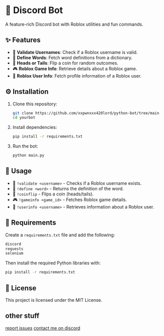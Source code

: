 # 🤖 Discord Bot

A feature-rich Discord bot with Roblox utilities and fun commands.

## ✨ Features
- 📝 **Validate Usernames**: Check if a Roblox username is valid.
- 📖 **Define Words**: Fetch word definitions from a dictionary.
- 🎲 **Heads or Tails**: Flip a coin for random outcomes.
- 🎮 **Roblox Game Info**: Retrieve details about a Roblox game.
- 👤 **Roblox User Info**: Fetch profile information of a Roblox user.

## ⚙️ Installation
1. Clone this repository:
   ```sh
   git clone https://github.com/xxpwnxxx420lord/python-bot/tree/main
   cd yourbot
   ```
2. Install dependencies:
   ```sh
   pip install -r requirements.txt
   ```
3. Run the bot:
   ```sh
   python main.py
   ```

## 🔧 Usage
- 📝 `!validate <username>` - Checks if a Roblox username exists.
- 📖 `!define <word>` - Returns the definition of the word.
- 🎲 `!coinflip` - Flips a coin (heads/tails).
- 🎮 `!gameinfo <game_id>` - Fetches Roblox game details.
- 👤 `!userinfo <username>` - Retrieves information about a Roblox user.

## 📌 Requirements
Create a `requirements.txt` file and add the following:
```txt
discord
requests
selenium
```
Then install the required Python libraries with:
```sh
pip install -r requirements.txt
```

## 📜 License
This project is licensed under the MIT License.

## other stuff
[report issues](https://github.com/xxpwnxxx420lord/python-bot/issues)
[contact me on discord](https://discord.gg/MN8tAa5Ben)

